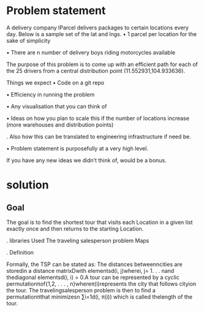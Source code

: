 # Problem statement

A delivery company IParcel delivers packages to certain locations every day. Below is a sample set of the lat and lngs. 
• 1 parcel per location for the sake of simplicity 

• There are n number of delivery boys riding motorcycles available

The purpose of this problem is to come up with an efficient path for each of the 25 drivers from a central distribution point (11.552931,104.933636).

Things we expect 
• Code on a git repo

• Efficiency in running the problem

• Any visualisation that you can think of

• Ideas on how you plan to scale this if the number of locations increase (more warehouses and distribution points)

. Also how this can be translated to engineering infrastructure if need be.

• Problem statement is purposefully at a very high level. 

If you have any new ideas we didn’t think of, would be a bonus.

# solution

## Goal
The goal is to find the shortest tour that visits each Location in a given list exactly once and then returns to the starting Location.

. libraries Used
    The traveling salesperson problem
    Maps
    
 . Definition
 
  Formally, the TSP can be stated as: The distances betweenncities are storedin a distance matrixDwith elementsd(i, j)wherei, j= 1. . . nand thediagonal elementsd(i, i) = 0.A tour can be represented by a cyclic permutationπof{1,2, . . . , n}whereπ(i)represents the city that follows cityion the tour. The travelingsalesperson problem is then to find a permutationπthat minimizesn
              ∑i=1d(i, π(i))
which is called thelength of the tour.   

